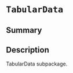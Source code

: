 

# `TabularData`

<a id="summary"></a>

## Summary

<a id="description"></a>

## Description

TabularData subpackage.

<!-- !! processed by numpydoc !! -->

